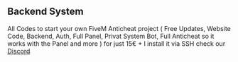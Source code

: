## Backend System
All Codes to start your own FiveM Anticheat project ( Free Updates, Website Code, Backend, Auth, Full Panel, Privat System Bot, Full Anticheat so it works with the Panel and more ) for just 15€ + I install it via SSH check our [Discord](https://discord.gg/authify)
